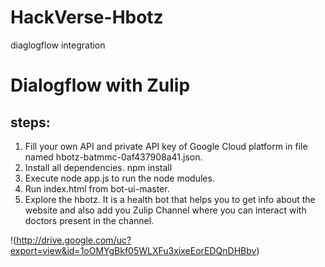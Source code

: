# HackVerse-Hbotz
diaglogflow integration

# Dialogflow with Zulip
## steps:
   1. Fill your own API and private API key of Google Cloud platform in file named hbotz-batmmc-0af437908a41.json.
   2. Install all dependencies. npm  install
   3. Execute node app.js to run the node modules.
   4. Run index.html from bot-ui-master.
   5. Explore the hbotz. It is a health bot that helps you to get info about the website and also add you Zulip Channel where you can    interact with doctors present in the channel.
   
   !(http://drive.google.com/uc?export=view&id=1oOMYgBkf05WLXFu3xixeEorEDQnDHBbv)
   
   
   


